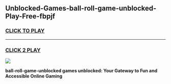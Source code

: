 
## Unblocked-Games-ball-roll-game-unblocked-Play-Free-fbpjf
<h3>
<a href="https://premium76.site?title=ball-roll-game-unblocked&ref=24M">CLICK TO PLAY</a></h3>
<hr>

<h3>
<a href="https://premium76.site?title=ball-roll-game-unblocked&ref=24M">CLICK 2 PLAY</a>
  
</h3>

<a href="https://premium76.site?title=ball-roll-game-unblocked&ref=24M"><img src="https://clearcache.store/games.png"></a>


**ball-roll-game-unblocked games unblocked: Your Gateway to Fun and Accessible Online Gaming**
